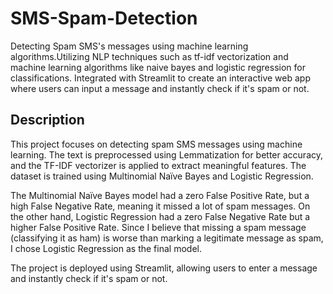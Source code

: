 # SMS-Spam-Detection
Detecting Spam SMS's messages using machine learning algorithms.Utilizing NLP techniques such as tf-idf vectorization and machine learning algorithms like naive bayes and logistic regression for classifications. Integrated with Streamlit  to create an interactive web app where users can input a message and instantly check if it's spam or not.

## Description
This project focuses on detecting spam SMS messages using machine learning. The text is preprocessed using Lemmatization for better accuracy, and the TF-IDF vectorizer is applied to extract meaningful features. The dataset is trained using Multinomial Naïve Bayes and Logistic Regression.

The Multinomial Naïve Bayes model had a zero False Positive Rate, but a high False Negative Rate, meaning it missed a lot of spam messages. On the other hand, Logistic Regression had a zero False Negative Rate but a higher False Positive Rate. Since I believe that missing a spam message (classifying it as ham) is worse than marking a legitimate message as spam, I chose Logistic Regression as the final model.

The project is deployed using Streamlit, allowing users to enter a message and instantly check if it's spam or not.


